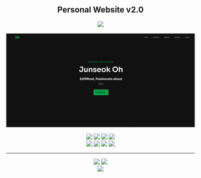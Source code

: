 <h2 align="center">Personal Website v2.0</h2>

<p align="center">
  <img src=https://ziadoua.github.io/m3-Markdown-Badges/badges/MyPortfolio/myportfolio2.svg> 
</p>

![Preview](readme.png)

<p align="center">
  <img src="https://ziadoua.github.io/m3-Markdown-Badges/badges/Vercel/vercel1.svg">
  <img src="https://ziadoua.github.io/m3-Markdown-Badges/badges/ViteJS/vitejs1.svg">
  <img src="https://ziadoua.github.io/m3-Markdown-Badges/badges/Javascript/javascript2.svg">
  <img src="https://ziadoua.github.io/m3-Markdown-Badges/badges/React/react2.svg"><br />
  <img src="https://ziadoua.github.io/m3-Markdown-Badges/badges/TailwindCSS/tailwindcss1.svg">
  <img src="https://ziadoua.github.io/m3-Markdown-Badges/badges/NodeJS/nodejs1.svg">
  <img src="https://ziadoua.github.io/m3-Markdown-Badges/badges/Express/express2.svg">
  <img src="https://ziadoua.github.io/m3-Markdown-Badges/badges/npm/npm2.svg">
</p>

<hr />

<p align="center">
  <img src="https://ziadoua.github.io/m3-Markdown-Badges/badges/Github/github2.svg">
  <img src="https://ziadoua.github.io/m3-Markdown-Badges/badges/VisualStudioCode/visualstudiocode2.svg"><br />
  
  <img src="https://ziadoua.github.io/m3-Markdown-Badges/badges/LicenceGPLv3/licencegplv31.svg">
</p>


